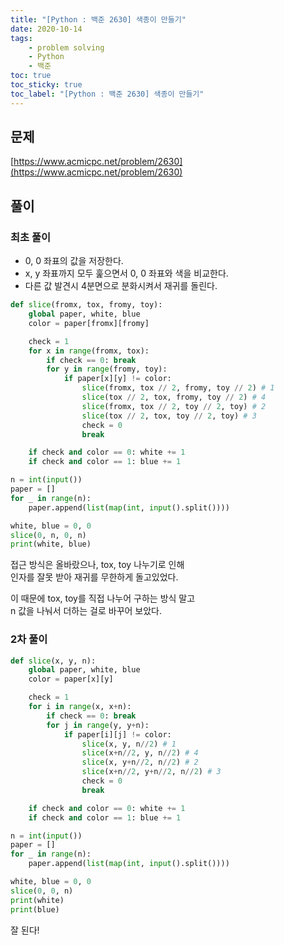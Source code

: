 ```yaml
---
title: "[Python : 백준 2630] 색종이 만들기"
date: 2020-10-14
tags:
    - problem solving
    - Python
    - 백준
toc: true
toc_sticky: true
toc_label: "[Python : 백준 2630] 색종이 만들기"
---
```

## 문제
[https://www.acmicpc.net/problem/2630](https://www.acmicpc.net/problem/2630)

## 풀이
### 최초 풀이

- 0, 0 좌표의 값을 저장한다.
- x, y 좌표까지 모두 훑으면서 0, 0 좌표와 색을 비교한다.
- 다른 값 발견시 4분면으로 분화시켜서 재귀를 돌린다.

```python
def slice(fromx, tox, fromy, toy):
    global paper, white, blue
    color = paper[fromx][fromy]

    check = 1
    for x in range(fromx, tox):
        if check == 0: break
        for y in range(fromy, toy):
            if paper[x][y] != color:
                slice(fromx, tox // 2, fromy, toy // 2) # 1
                slice(tox // 2, tox, fromy, toy // 2) # 4
                slice(fromx, tox // 2, toy // 2, toy) # 2
                slice(tox // 2, tox, toy // 2, toy) # 3
                check = 0
                break

    if check and color == 0: white += 1
    if check and color == 1: blue += 1

n = int(input())
paper = []
for _ in range(n):
    paper.append(list(map(int, input().split())))

white, blue = 0, 0
slice(0, n, 0, n)
print(white, blue)
```

접근 방식은 올바랐으나, tox, toy 나누기로 인해  
인자를 잘못 받아 재귀를 무한하게 돌고있었다.  
  
이 때문에 tox, toy를 직접 나누어 구하는 방식 말고  
n 값을 나눠서 더하는 걸로 바꾸어 보았다.  
  
### 2차 풀이
```python
def slice(x, y, n):
    global paper, white, blue
    color = paper[x][y]

    check = 1
    for i in range(x, x+n):
        if check == 0: break
        for j in range(y, y+n):
            if paper[i][j] != color:
                slice(x, y, n//2) # 1
                slice(x+n//2, y, n//2) # 4
                slice(x, y+n//2, n//2) # 2
                slice(x+n//2, y+n//2, n//2) # 3
                check = 0
                break

    if check and color == 0: white += 1
    if check and color == 1: blue += 1

n = int(input())
paper = []
for _ in range(n):
    paper.append(list(map(int, input().split())))

white, blue = 0, 0
slice(0, 0, n)
print(white)
print(blue)
```
잘 된다!  